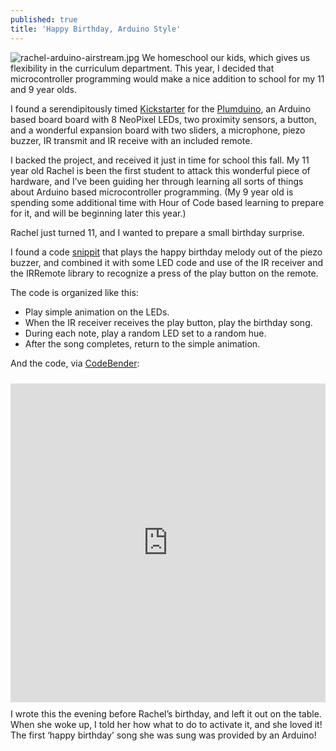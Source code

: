 ```yaml
---
published: true
title: 'Happy Birthday, Arduino Style'
---
```

![rachel-arduino-airstream.jpg]({{site.baseurl}}/media/rachel-arduino-airstream.jpg)
We homeschool our kids, which gives us flexibility in the curriculum department. This year, I decided that microcontroller programming would make a nice addition to school for my 11 and 9 year olds.

I found a serendipitously timed [Kickstarter][ks] for the [Plumduino][plumduino], an Arduino based board board with 8 NeoPixel LEDs, two proximity sensors, a button, and a wonderful expansion board with two sliders, a microphone, piezo buzzer, IR transmit and IR receive with an included remote.

I backed the project, and received it just in time for school this fall.
My 11 year old Rachel is been the first student to attack this wonderful piece of hardware, and I’ve been guiding her through learning all sorts of things about Arduino based microcontroller programming.  (My 9 year old is spending some additional time with Hour of Code based learning to prepare for it, and will be beginning later this year.)

Rachel just turned 11, and I wanted to prepare a small birthday surprise.

I found a code [snippit][cs] that plays the happy birthday melody out of the piezo buzzer, and combined it with some LED code and use of the IR receiver and the IRRemote library to recognize a press of the play button on the remote.

The code is organized like this:
- Play simple animation on the LEDs.
- When the IR receiver receives the play button, play the birthday song.
- During each note, play a random LED set to a random hue.
- After the song completes, return to the simple animation. 

And the code, via [CodeBender](http://www.codebender.cc):
<iframe style="height: 510px; width: 100%; margin: 10px 0 10px;" allowTransparency="true" src="https://codebender.cc/embed/sketch:379540" frameborder="0"></iframe>
I wrote this the evening before Rachel’s birthday, and left it out on the table. When she woke up, I told her how what to do to activate it, and she loved it! The first ‘happy birthday’ song she was sung was provided by an Arduino!

[ks]: https://www.kickstarter.com/projects/plumgeek/plumduino-diy-programmable-light-your-first-maker/description
[plumduino]: http://www.plumgeek.com/plumduino.html
[cs]: http://forum.arduino.cc/index.php?topic=178460.0
